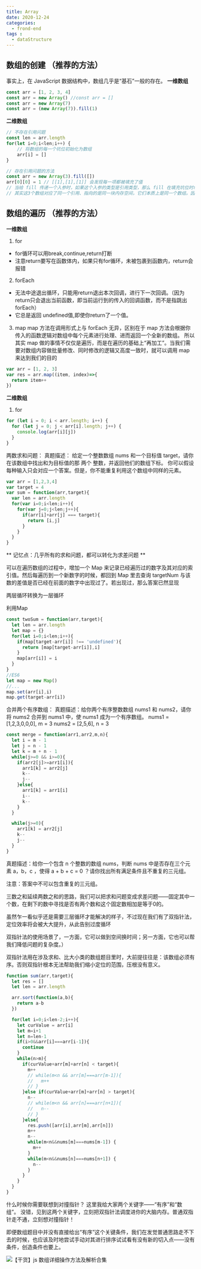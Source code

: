 ```yaml
---
title: Array
date: 2020-12-24
categories:
  - frond-end
tags :
  - dataStructure
---
```

## 数组的创建 （推荐的方法）
事实上，在 JavaScript 数据结构中，数组几乎是“基石”一般的存在。
**一维数组**
```js
const arr = [1, 2, 3, 4]
const arr = new Array() //const arr = []
const arr = new Array(7)
const arr = (new Array(7)).fill(1)
```
**二维数组**
```js
// 不存在引用问题
const len = arr.length
for(let i=0;i<len;i++) {
    // 将数组的每一个坑位初始化为数组
    arr[i] = []
}
```
```js
// 存在引用问题的方法
const arr = new Array(3).fill([])
arr[0][0] = 1 // [[1],[1],[1]] 会发现每一项都被填充了值
// 当给 fill 传递一个入参时，如果这个入参的类型是引用类型，那么 fill 在填充坑位时填充的其实就是入参的引用。
// 其实这3个数组对应了同一个引用、指向的是同一块内存空间，它们本质上是同一个数组。因此当你修改第0行第0个元素的值时，第1-2行的第0个元素的值也都会跟着发生改变。
```
## 数组的遍历 （推荐的方法）
**一维数组**
1. for
- for循环可以用break,continue,return打断
- 注意return要写在函数体内，如果只有for循环，未被包裹到函数内，return会报错
2. forEach
- 无法中途退出循环，只能用return退出本次回调，进行下一次回调。（因为return只会退出当前函数，即当前运行到的传入的回调函数，而不是指跳出forEach）
- 它总是返回 undefined值,即使你return了一个值。
3. map
map 方法在调用形式上与 forEach 无异，区别在于 map 方法会根据你传入的函数逻辑对数组中每个元素进行处理、进而返回一个全新的数组。
所以其实 map 做的事情不仅仅是遍历，而是在遍历的基础上“再加工”。当我们需要对数组内容做批量修改、同时修改的逻辑又高度一致时，就可以调用 map 来达到我们的目的
```js
var arr = [1, 2, 3]
var res = arr.map((item, index)=>{
  return item++
})
```
**二维数组**
1. for
```js
for (let i = 0; i < arr.length; i++) {
  for (let j = 0; j < arr[i].length; j++) {
    console.log(arr[i][j])
  }
}
```





两数求和问题：
真题描述： 给定一个整数数组 nums 和一个目标值 target，请你在该数组中找出和为目标值的那 两个 整数，并返回他们的数组下标。
你可以假设每种输入只会对应一个答案。但是，你不能重复利用这个数组中同样的元素。

```js
var arr = [1,2,3,4]
var target = 4
var sum = function(arr,target){
  var len = arr.length
  for(var i=0;i<len;i++){
    for(var j=0;j<len;j++){
      if(arr[i]+arr[j] === target){
        return [i,j]
      }
    }
  }
}
```
** 记忆点：几乎所有的求和问题，都可以转化为求差问题 **

可以在遍历数组的过程中，增加一个 Map 来记录已经遍历过的数字及其对应的索引值。然后每遍历到一个新数字的时候，都回到 Map 里去查询 targetNum 与该数的差值是否已经在前面的数字中出现过了。若出现过，那么答案已然显现

两层循环转换为一层循环

利用Map
```js
const twoSum = function(arr,target){
  let len = arr.length
  let map = {}
  for(let i=0;i<len;i++){
    if(map[target-arr[i]] !== 'undefined'){
      return [map[target-arr[i]],i]
    }
    map[arr[i]] = i
  }
}
//ES6
let map = new Map()
//...
map.set(arr[i],i)
map.get(target-arr[i])
```

合并两个有序数组：
真题描述：给你两个有序整数数组 nums1 和 nums2，请你将 nums2 合并到 nums1 中，使 nums1 成为一个有序数组。
nums1 = [1,2,3,0,0,0], m = 3
nums2 = [2,5,6], n = 3
```js
const merge = function(arr1,arr2,m,n){
  let i = m - 1
  let j = n - 1
  let k = m + n - 1
  while(j>=0 && i>=0){
    if(arr2[j]>=arr1[i]){
      arr1[k] = arr2[j]
      k--
      j--
    }else{
      arr1[k] = arr1[i]
      i--
      k--
    }
  }

  while(j>=0){
    arr1[k] = arr2[j]  
    k-- 
    j--
  }
}
```

真题描述：给你一个包含 n 个整数的数组 nums，判断 nums 中是否存在三个元素 a，b，c ，使得 a + b + c = 0 ？请你找出所有满足条件且不重复的三元组。

注意：答案中不可以包含重复的三元组。

三数之和延续两数之和的思路，我们可以把求和问题变成求差问题——固定其中一个数，在剩下的数中寻找是否有两个数和这个固定数相加是等于0的。

虽然乍一看似乎还是需要三层循环才能解决的样子，不过现在我们有了双指针法，定位效率将会被大大提升，从此告别过度循环

双指针法的使用场景了，一方面，它可以做到空间换时间；另一方面，它也可以帮我们降低问题的复杂度。）

双指针法用在涉及求和、比大小类的数组题目里时，大前提往往是：该数组必须有序。否则双指针根本无法帮助我们缩小定位的范围，压根没有意义。
```js
function sum(arr,target){
  let res = []
  let len = arr.length

  arr.sort(function(a,b){
    return a-b
  })

  for(let i=0;i<len-2;i++){
    let curValue = arr[i]
    let m=i+1
    let n=len-1
    if(i>0&&arr[i]===arr[i-1]){
      continue
    }
    while(n>m){
      if(curValue+arr[m]+arr[n] < target){
        m++
        // while(m<n && arr[m]===arr[m-1]){
        //   m++
        // }
      }else if(curValue+arr[m]+arr[n] > target){
        n--
        // while(m<n && arr[n]===arr[n+1]){
        //   n--
        // }
      }else{
        res.push([arr[i],arr[m],arr[n]])
        m++
        n--
        while(m<n&&nums[m]===nums[m-1]) {
          m++
        }  
        while(m<n&&nums[n]===nums[n+1]) {
          n--
        }
      }
    }
  }
}
```

什么时候你需要联想到对撞指针？
这里我给大家两个关键字——“有序”和“数组”。
没错，见到这两个关键字，立刻把双指针法调度进你的大脑内存。普通双指针走不通，立刻想对撞指针！

即便数组题目中并没有直接给出“有序”这个关键条件，我们在发觉普通思路走不下去的时候，也应该及时地尝试手动对其进行排序试试看有没有新的切入点——没有条件，创造条件也要上。

![【干货】js 数组详细操作方法及解析合集](https://juejin.cn/post/6844903614918459406)
